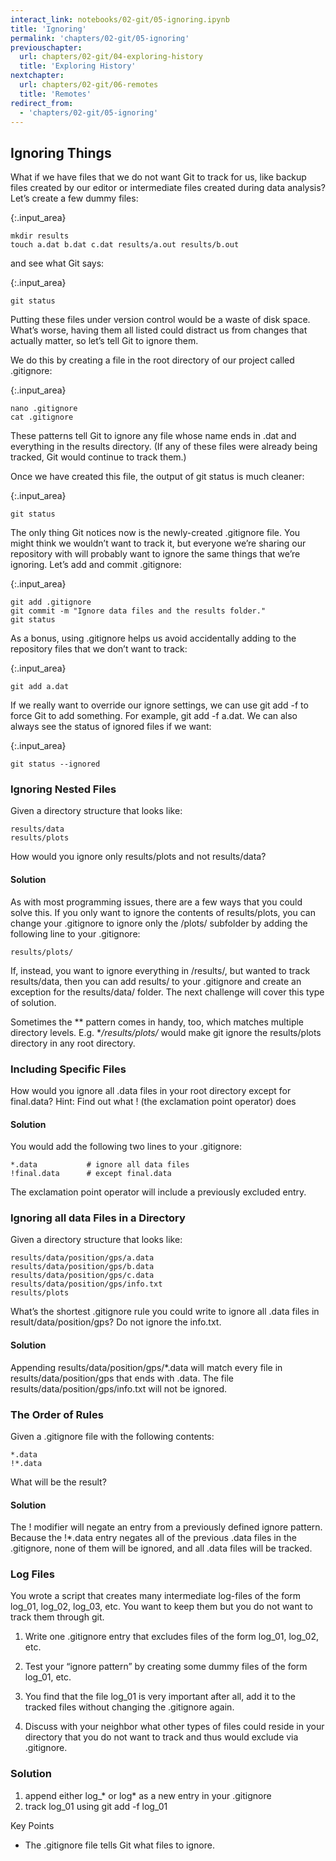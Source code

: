 ```yaml
---
interact_link: notebooks/02-git/05-ignoring.ipynb
title: 'Ignoring'
permalink: 'chapters/02-git/05-ignoring'
previouschapter:
  url: chapters/02-git/04-exploring-history
  title: 'Exploring History'
nextchapter:
  url: chapters/02-git/06-remotes
  title: 'Remotes'
redirect_from:
  - 'chapters/02-git/05-ignoring'
---
```


## Ignoring Things

What if we have files that we do not want Git to track for us, like backup files created by our editor or intermediate files created during data analysis? Let’s create a few dummy files:


{:.input_area}
```xonsh
mkdir results
touch a.dat b.dat c.dat results/a.out results/b.out
```

and see what Git says:


{:.input_area}
```xonsh
git status
```

Putting these files under version control would be a waste of disk space. What’s worse, having them all listed could distract us from changes that actually matter, so let’s tell Git to ignore them.

We do this by creating a file in the root directory of our project called .gitignore:


{:.input_area}
```xonsh
nano .gitignore
cat .gitignore
```

These patterns tell Git to ignore any file whose name ends in .dat and everything in the results directory. (If any of these files were already being tracked, Git would continue to track them.)

Once we have created this file, the output of git status is much cleaner:


{:.input_area}
```xonsh
git status
```

The only thing Git notices now is the newly-created .gitignore file. You might think we wouldn’t want to track it, but everyone we’re sharing our repository with will probably want to ignore the same things that we’re ignoring. Let’s add and commit .gitignore:


{:.input_area}
```xonsh
git add .gitignore
git commit -m "Ignore data files and the results folder."
git status
```

As a bonus, using .gitignore helps us avoid accidentally adding to the repository files that we don’t want to track:


{:.input_area}
```xonsh
git add a.dat
```

If we really want to override our ignore settings, we can use git add -f to force Git to add something. For example, git add -f a.dat. We can also always see the status of ignored files if we want:


{:.input_area}
```xonsh
git status --ignored
```

### Ignoring Nested Files

Given a directory structure that looks like:

```
results/data
results/plots
```

How would you ignore only results/plots and not results/data?

#### Solution

As with most programming issues, there are a few ways that you could solve this. If you only want to ignore the contents of results/plots, you can change your .gitignore to ignore only the /plots/ subfolder by adding the following line to your .gitignore:

```
results/plots/
```

If, instead, you want to ignore everything in /results/, but wanted to track results/data, then you can add results/ to your .gitignore and create an exception for the results/data/ folder. The next challenge will cover this type of solution.

Sometimes the ** pattern comes in handy, too, which matches multiple directory levels. E.g. **/results/plots/* would make git ignore the results/plots directory in any root directory.

### Including Specific Files

How would you ignore all .data files in your root directory except for final.data? Hint: Find out what ! (the exclamation point operator) does

#### Solution

You would add the following two lines to your .gitignore:

```
*.data           # ignore all data files
!final.data      # except final.data
```

The exclamation point operator will include a previously excluded entry.

### Ignoring all data Files in a Directory

Given a directory structure that looks like:

```
results/data/position/gps/a.data
results/data/position/gps/b.data
results/data/position/gps/c.data
results/data/position/gps/info.txt
results/plots
```

What’s the shortest .gitignore rule you could write to ignore all .data files in result/data/position/gps? Do not ignore the info.txt.

#### Solution

Appending results/data/position/gps/*.data will match every file in results/data/position/gps that ends with .data. The file results/data/position/gps/info.txt will not be ignored.

### The Order of Rules

Given a .gitignore file with the following contents:

```
*.data
!*.data
```

What will be the result?

#### Solution

The ! modifier will negate an entry from a previously defined ignore pattern. Because the !*.data entry negates all of the previous .data files in the .gitignore, none of them will be ignored, and all .data files will be tracked.

### Log Files

You wrote a script that creates many intermediate log-files of the form log_01, log_02, log_03, etc. You want to keep them but you do not want to track them through git.

1. Write one .gitignore entry that excludes files of the form log_01, log_02, etc.
1. Test your “ignore pattern” by creating some dummy files of the form log_01, etc.
1. You find that the file log_01 is very important after all, add it to the tracked files without changing the .gitignore again.

1. Discuss with your neighbor what other types of files could reside in your directory that you do not want to track and thus would exclude via .gitignore.

### Solution
1. append either log_* or log* as a new entry in your .gitignore
2. track log_01 using git add -f log_01

Key Points

- The .gitignore file tells Git what files to ignore.
